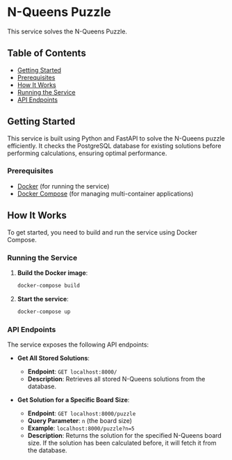 # N-Queens Puzzle

This service solves the N-Queens Puzzle.

## Table of Contents

- [Getting Started](#getting-started)
- [Prerequisites](#prerequisites)
- [How It Works](#how-it-works)
- [Running the Service](#running-the-service)
- [API Endpoints](#api-endpoints)

## Getting Started

This service is built using Python and FastAPI to solve the N-Queens puzzle efficiently. It checks the PostgreSQL database for existing solutions before performing calculations, ensuring optimal performance.

### Prerequisites

- [Docker](https://www.docker.com/get-started) (for running the service)
- [Docker Compose](https://docs.docker.com/compose/) (for managing multi-container applications)

## How It Works

To get started, you need to build and run the service using Docker Compose. 

### Running the Service

1. **Build the Docker image**:

    ```bash
    docker-compose build
    ```

2. **Start the service**:

    ```bash
    docker-compose up
    ```

### API Endpoints

The service exposes the following API endpoints:

- **Get All Stored Solutions**:
  - **Endpoint**: `GET localhost:8000/`
  - **Description**: Retrieves all stored N-Queens solutions from the database.

- **Get Solution for a Specific Board Size**:
  - **Endpoint**: `GET localhost:8000/puzzle`
  - **Query Parameter**: `n` (the board size)
  - **Example**: `localhost:8000/puzzle?n=5`
  - **Description**: Returns the solution for the specified N-Queens board size. If the solution has been calculated before, it will fetch it from the database.

